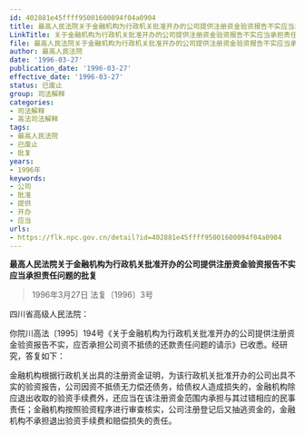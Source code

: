 ```yaml
---
id: 402881e45ffff95001600094f04a0904
title: 最高人民法院关于金融机构为行政机关批准开办的公司提供注册资金验资报告不实应当承担责任问题的批复
LinkTitle: 关于金融机构为行政机关批准开办的公司提供注册资金验资报告不实应当承担责任问题的批复（1996）
file: 最高人民法院关于金融机构为行政机关批准开办的公司提供注册资金验资报告不实应当承担责任问题的批复_19960327_402881e45ffff95001600094f04a0904.docx
author: 最高人民法院
date: '1996-03-27'
publication_date: '1996-03-27'
effective_date: '1996-03-27'
status: 已废止
group: 司法解释
categories:
- 司法解释
- 高法司法解释
tags:
- 最高人民法院
- 已废止
- 批复
years:
- 1996年
keywords:
- 公司
- 批准
- 提供
- 开办
- 应当
urls:
- https://flk.npc.gov.cn/detail?id=402881e45ffff95001600094f04a0904
---
```


**最高人民法院关于金融机构为行政机关批准开办的公司提供注册资金验资报告不实应当承担责任问题的批复**

> 1996年3月27日 法复〔1996〕3号

四川省高级人民法院：

你院川高法〔1995〕194号《关于金融机构为行政机关批准开办的公司提供注册资金验资报告不实，应否承担公司资不抵债的还款责任问题的请示》已收悉。经研究，答复如下：

金融机构根据行政机关出具的注册资金证明，为该行政机关批准开办的公司出具不实的验资报告，公司因资不抵债无力偿还债务，给债权人造成损失的，金融机构除应退出收取的验资手续费外，还应当在该注册资金范围内承担与其过错相应的民事责任；金融机构按照验资程序进行审查核实，公司注册登记后又抽逃资金的，金融机构不承担退出验资手续费和赔偿损失的责任。
